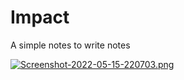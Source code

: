# Impact
A simple notes to write notes

[![Screenshot-2022-05-15-220703.png](https://i.postimg.cc/7Z5Z6SYL/Screenshot-2022-05-15-220703.png)](https://postimg.cc/k2dmY6Sr)
